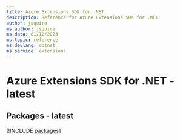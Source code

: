 ```yaml
---
title: Azure Extensions SDK for .NET
description: Reference for Azure Extensions SDK for .NET
author: jsquire
ms.author: jsquire
ms.data: 01/12/2023
ms.topic: reference
ms.devlang: dotnet
ms.service: extensions
---
```

# Azure Extensions SDK for .NET - latest
## Packages - latest
[!INCLUDE [packages](extensions-index.md)]